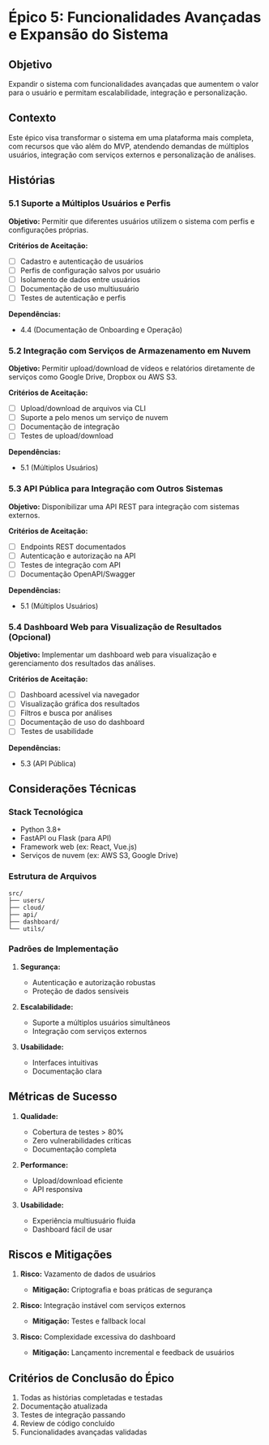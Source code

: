 # Épico 5: Funcionalidades Avançadas e Expansão do Sistema

## Objetivo

Expandir o sistema com funcionalidades avançadas que aumentem o valor para o usuário e permitam escalabilidade, integração e personalização.

## Contexto

Este épico visa transformar o sistema em uma plataforma mais completa, com recursos que vão além do MVP, atendendo demandas de múltiplos usuários, integração com serviços externos e personalização de análises.

## Histórias

### 5.1 Suporte a Múltiplos Usuários e Perfis

**Objetivo:** Permitir que diferentes usuários utilizem o sistema com perfis e configurações próprias.

**Critérios de Aceitação:**

- [ ] Cadastro e autenticação de usuários
- [ ] Perfis de configuração salvos por usuário
- [ ] Isolamento de dados entre usuários
- [ ] Documentação de uso multiusuário
- [ ] Testes de autenticação e perfis

**Dependências:**

- 4.4 (Documentação de Onboarding e Operação)

### 5.2 Integração com Serviços de Armazenamento em Nuvem

**Objetivo:** Permitir upload/download de vídeos e relatórios diretamente de serviços como Google Drive, Dropbox ou AWS S3.

**Critérios de Aceitação:**

- [ ] Upload/download de arquivos via CLI
- [ ] Suporte a pelo menos um serviço de nuvem
- [ ] Documentação de integração
- [ ] Testes de upload/download

**Dependências:**

- 5.1 (Múltiplos Usuários)

### 5.3 API Pública para Integração com Outros Sistemas

**Objetivo:** Disponibilizar uma API REST para integração com sistemas externos.

**Critérios de Aceitação:**

- [ ] Endpoints REST documentados
- [ ] Autenticação e autorização na API
- [ ] Testes de integração com API
- [ ] Documentação OpenAPI/Swagger

**Dependências:**

- 5.1 (Múltiplos Usuários)

### 5.4 Dashboard Web para Visualização de Resultados (Opcional)

**Objetivo:** Implementar um dashboard web para visualização e gerenciamento dos resultados das análises.

**Critérios de Aceitação:**

- [ ] Dashboard acessível via navegador
- [ ] Visualização gráfica dos resultados
- [ ] Filtros e busca por análises
- [ ] Documentação de uso do dashboard
- [ ] Testes de usabilidade

**Dependências:**

- 5.3 (API Pública)

## Considerações Técnicas

### Stack Tecnológica

- Python 3.8+
- FastAPI ou Flask (para API)
- Framework web (ex: React, Vue.js)
- Serviços de nuvem (ex: AWS S3, Google Drive)

### Estrutura de Arquivos

```
src/
├── users/
├── cloud/
├── api/
├── dashboard/
└── utils/
```

### Padrões de Implementação

1. **Segurança:**

   - Autenticação e autorização robustas
   - Proteção de dados sensíveis

2. **Escalabilidade:**

   - Suporte a múltiplos usuários simultâneos
   - Integração com serviços externos

3. **Usabilidade:**
   - Interfaces intuitivas
   - Documentação clara

## Métricas de Sucesso

1. **Qualidade:**

   - Cobertura de testes > 80%
   - Zero vulnerabilidades críticas
   - Documentação completa

2. **Performance:**

   - Upload/download eficiente
   - API responsiva

3. **Usabilidade:**
   - Experiência multiusuário fluida
   - Dashboard fácil de usar

## Riscos e Mitigações

1. **Risco:** Vazamento de dados de usuários

   - **Mitigação:** Criptografia e boas práticas de segurança

2. **Risco:** Integração instável com serviços externos

   - **Mitigação:** Testes e fallback local

3. **Risco:** Complexidade excessiva do dashboard
   - **Mitigação:** Lançamento incremental e feedback de usuários

## Critérios de Conclusão do Épico

1. Todas as histórias completadas e testadas
2. Documentação atualizada
3. Testes de integração passando
4. Review de código concluído
5. Funcionalidades avançadas validadas
